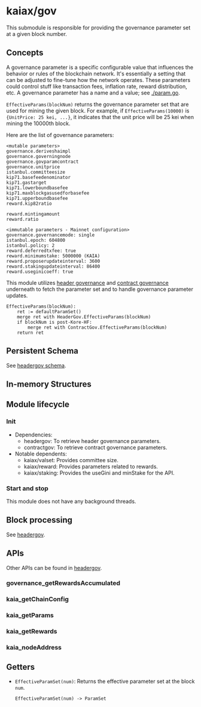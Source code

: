 # kaiax/gov

This submodule is responsible for providing the governance parameter set at a given block number.

## Concepts

A governance parameter is a specific configurable value that influences the behavior or rules of the blockchain network.
It's essentially a setting that can be adjusted to fine-tune how the network operates.
These parameters could control stuff like transaction fees, inflation rate, reward distribution, etc.
A governance parameter has a name and a value; see [./param.go](./param.go).

`EffectiveParams(blockNum)` returns the governance parameter set that are used for mining the given block.
For example, if `EffectiveParams(10000)` is `{UnitPrice: 25 kei, ...}`, it indicates that the unit price will be 25 kei when mining the 10000th block.

Here are the list of governance parameters:

```
<mutable parameters>
governance.deriveshaimpl
governance.governingnode
governance.govparamcontract
governance.unitprice
istanbul.committeesize
kip71.basefeedenominator
kip71.gastarget
kip71.lowerboundbasefee
kip71.maxblockgasusedforbasefee
kip71.upperboundbasefee
reward.kip82ratio

reward.mintingamount
reward.ratio

<immutable parameters - Mainnet configuration>
governance.governancemode: single
istanbul.epoch: 604800
istanbul.policy: 2
reward.deferredtxfee: true
reward.minimumstake: 5000000 (KAIA)
reward.proposerupdateinterval: 3600
reward.stakingupdateinterval: 86400
reward.useginicoeff: true
```

This module utilizes [header governance](./headergov/README.md) and [contract governance](./contractgov/README.md) underneath to fetch the parameter set and to handle governance parameter updates.

```
EffectiveParams(blockNum):
    ret := defaultParamSet()
    merge ret with HeaderGov.EffectiveParams(blockNum)
    if blockNum is post-Kore-HF:
        merge ret with ContractGov.EffectiveParams(blockNum)
    return ret
```

## Persistent Schema

See [headergov schema](./headergov/README.md#persistent-schema).

## In-memory Structures

## Module lifecycle

### Init

- Dependencies:
  - headergov: To retrieve header governance parameters.
  - contractgov: To retrieve contract governance parameters.
- Notable dependents:
  - kaiax/valset: Provides committee size.
  - kaiax/reward: Provides parameters related to rewards.
  - kaiax/staking: Provides the useGini and minStake for the API.

### Start and stop

This module does not have any background threads.

## Block processing

See [headergov](./headergov/README.md#Block-processing).

## APIs

Other APIs can be found in [headergov](./headergov/README.md#APIs).

### governance_getRewardsAccumulated

### kaia_getChainConfig

### kaia_getParams

### kaia_getRewards

### kaia_nodeAddress

## Getters

- `EffectiveParamSet(num)`: Returns the effective parameter set at the block `num`.
  ```
  EffectiveParamSet(num) -> ParamSet
  ```
